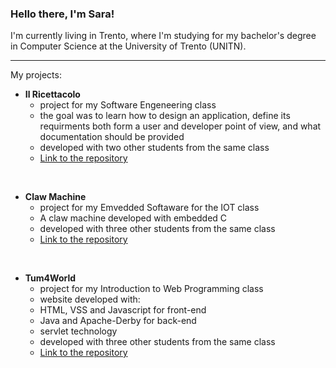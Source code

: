 ### Hello there, I'm Sara!

I'm currently living in Trento, where I'm studying for my bachelor's degree in Computer Science at the University of Trento (UNITN).

---

My projects:

- **Il Ricettacolo**
  - project for my Software Engeneering class
  - the goal was to learn how to design an application, define its requirments both form a user and developer point of view, and what documentation should be provided
  - developed with two other students from the same class
  - [Link to the repository](https://github.com/orgs/Ricettacolo-UNITN/repositories)

 <br>
 
- **Claw Machine**
  -  project for my Emvedded Softaware for the IOT class
  -  A claw machine developed with embedded C
  -  developed with three other students from the same class
  - [Link to the repository](https://github.com/Clown-Machine/ClawMachine)
 

 <br>
 
- **Tum4World**
  -  project for my Introduction to Web Programming class
  -  website developed with:
    -  HTML, VSS and Javascript for front-end
    -  Java and Apache-Derby for back-end
    -  servlet technology
  -  developed with three other students from the same class
  - [Link to the repository](https://github.com/bettozzo/ProgettoWebUniTN)
